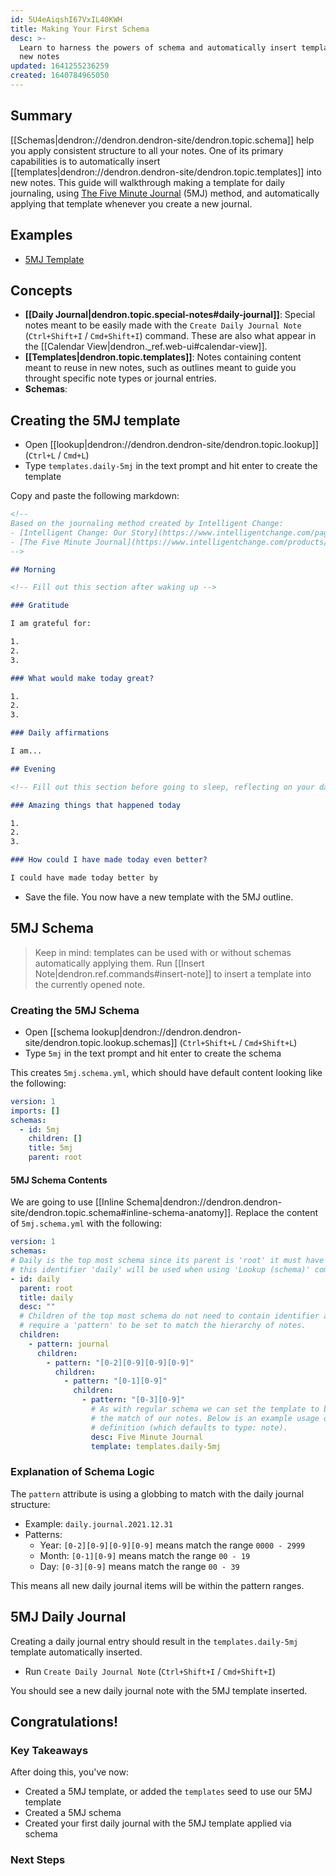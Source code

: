 ```yaml
---
id: 5U4eAiqshI67VxIL40KWH
title: Making Your First Schema
desc: >-
  Learn to harness the powers of schema and automatically insert templates into
  new notes
updated: 1641255236259
created: 1640784965050
---
```


## Summary

[[Schemas|dendron://dendron.dendron-site/dendron.topic.schema]] help you apply consistent structure to all your notes. One of its primary capabilities is to automatically insert [[templates|dendron://dendron.dendron-site/dendron.topic.templates]] into new notes. This guide will walkthrough making a template for daily journaling, using [The Five Minute Journal](https://www.intelligentchange.com/products/the-five-minute-journal) (5MJ) method, and automatically applying that template whenever you create a new journal.

## Examples

- [5MJ Template](https://github.com/dendronhq/templates/tree/main/templates/templates.journal.5mj.md)

## Concepts

- **[[Daily Journal|dendron.topic.special-notes#daily-journal]]**: Special notes meant to be easily made with the `Create Daily Journal Note` (`Ctrl+Shift+I` / `Cmd+Shift+I`) command. These are also what appear in the [[Calendar View|dendron._ref.web-ui#calendar-view]].
- **[[Templates|dendron.topic.templates]]**: Notes containing content meant to reuse in new notes, such as outlines meant to guide you throught specific note types or journal entries.
- **Schemas**:

## Creating the 5MJ template

- Open [[lookup|dendron://dendron.dendron-site/dendron.topic.lookup]] (`Ctrl+L` / `Cmd+L`)
- Type `templates.daily-5mj` in the text prompt and hit enter to create the template

Copy and paste the following markdown:

```markdown
<!--
Based on the journaling method created by Intelligent Change:
- [Intelligent Change: Our Story](https://www.intelligentchange.com/pages/our-story)
- [The Five Minute Journal](https://www.intelligentchange.com/products/the-five-minute-journal)
-->

## Morning

<!-- Fill out this section after waking up -->

### Gratitude

I am grateful for:

1.
2.
3.

### What would make today great?

1.
2.
3.

### Daily affirmations

I am...

## Evening

<!-- Fill out this section before going to sleep, reflecting on your day -->

### Amazing things that happened today

1.
2.
3.

### How could I have made today even better?

I could have made today better by
```

- Save the file. You now have a new template with the 5MJ outline.

## 5MJ Schema

> Keep in mind: templates can be used with or without schemas automatically applying them. Run [[Insert Note|dendron.ref.commands#insert-note]] to insert a template into the currently opened note.

### Creating the 5MJ Schema

- Open [[schema lookup|dendron://dendron.dendron-site/dendron.topic.lookup.schemas]] (`Ctrl+Shift+L` / `Cmd+Shift+L`)
- Type `5mj` in the text prompt and hit enter to create the schema

This creates `5mj.schema.yml`, which should have default content looking like the following:

```yml
version: 1
imports: []
schemas:
  - id: 5mj
    children: []
    title: 5mj
    parent: root

```

#### 5MJ Schema Contents

We are going to use [[Inline Schema|dendron://dendron.dendron-site/dendron.topic.schema#inline-schema-anatomy]]. Replace the content of `5mj.schema.yml` with the following:

```yml
version: 1
schemas:
# Daily is the top most schema since its parent is 'root' it must have an identifier
# this identifier 'daily' will be used when using 'Lookup (schema)' command.
- id: daily
  parent: root
  title: daily
  desc: ""
  # Children of the top most schema do not need to contain identifier and just 
  # require a 'pattern' to be set to match the hierarchy of notes.
  children:
    - pattern: journal
      children:
        - pattern: "[0-2][0-9][0-9][0-9]"
          children:
            - pattern: "[0-1][0-9]"
              children:
                - pattern: "[0-3][0-9]"
                  # As with regular schema we can set the template to be used with
                  # the match of our notes. Below is an example usage of shorthand template
                  # definition (which defaults to type: note). 
                  desc: Five Minute Journal
                  template: templates.daily-5mj
```

### Explanation of Schema Logic

The `pattern` attribute is using a globbing to match with the daily journal structure:

- Example: `daily.journal.2021.12.31`
- Patterns:
  - Year: `[0-2][0-9][0-9][0-9]` means match the range `0000 - 2999`
  - Month: `[0-1][0-9]` means match the range `00 - 19`
  - Day: `[0-3][0-9]` means match the range `00 - 39`

This means all new daily journal items will be within the pattern ranges.

## 5MJ Daily Journal

Creating a daily journal entry should result in the `templates.daily-5mj` template automatically inserted.

- Run `Create Daily Journal Note` (`Ctrl+Shift+I` / `Cmd+Shift+I`)

You should see a new daily journal note with the 5MJ template inserted.

## Congratulations!

### Key Takeaways

After doing this, you've now:

- Created a 5MJ template, or added the `templates` seed to use our 5MJ template
- Created a 5MJ schema
- Created your first daily journal with the 5MJ template applied via schema

### Next Steps


